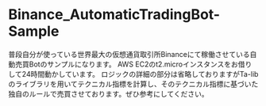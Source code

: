 # Binance_AutomaticTradingBot-Sample

普段自分が使っている世界最大の仮想通貨取引所Binanceにて稼働させている自動売買Botのサンプルになります。
AWS EC2のt2.microインスタンスをお借りして24時間動かしています。
ロジックの詳細の部分は省略しておりますがTa-libのライブラリを用いてテクニカル指標を計算し、そのテクニカル指標に基づいた独自のルールで売買させております。ぜひ参考にしてください。

